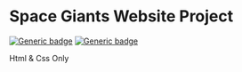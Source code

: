 # Space Giants Website Project

[![Generic badge](https://img.shields.io/badge/best%20practice-pass-<COLOR>.svg)](https://shields.io/) [![Generic badge](https://img.shields.io/badge/responsive-pass-<COLOR>.svg)](https://shields.io/)

Html & Css Only
